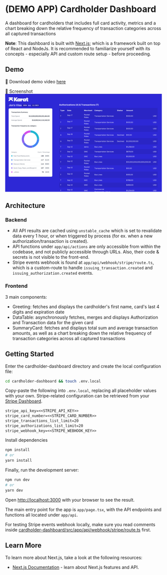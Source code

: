 # (DEMO APP) Cardholder Dashboard

A dashboard for cardholders that includes full card activity, metrics and a chart breaking down the relative frequency of transaction categories across all captured transactions

**Note**: This dashboard is built with [Next.js](https://nextjs.org); which is a framework built on top of React and NodeJs. It is recommended to familiarize yourself with its concepts - especially API and custom route setup - before proceeding.

## Demo

🎥 Download demo video [here](https://github.com/RAFIHAYTHAM1996/karat/blob/master/demo/cardholder-dashboard.mp4?raw=true)

📸 Screenshot
![Cardholder Dashboard](https://github.com/RAFIHAYTHAM1996/karat/blob/master/demo/cardholder-dashboard.png?raw=true)

## Architecture

### Backend

- All API results are cached using `unstable_cache` which is set to revalidate data every 1 hour, or when triggered by process (for ex. when a new authorization/transaction is created).
- API functions under `app/api/actions` are only accessible from within the codebase, and not publicly accessible through URLs. Also, their code & secrets is not visible to the front-end.
- Stripe events webhook is found at `app/api/webhook/stripe/route.ts`, which is a custom-route to handle `issuing_transaction.created` and `issuing_authorization.created` events.

### Frontend

3 main components:

- Greeting: fetches and displays the cardholder's first name, card's last 4 digits and expiration date
- DataTable: asynchronously fetches, merges and displays Authorization and Transaction data for the given card
- SummaryCard: fetches and displays total sum and average transaction amounts, as well as a chart breaking down the relative frequency of transaction categories across all captured transactions

## Getting Started

Enter the cardholder-dashboard directory and create the local configuration file:

```bash
cd cardholder-dashboard && touch .env.local
```

Copy-paste the following into `.env.local`, replacing all placeholder values with your own.
Stripe-related configuration can be retrieved from your [Stripe Dashboard](https://dashboard.stripe.com/login).

```
stripe_api_key=<<STRIPE_API_KEY>>
stripe_card_number=<<STRIPE_CARD_NUMBER>>
stripe_transactions_list_limit=20
stripe_authorizations_list_limit=20
stripe_webhook_key=<<STRIPE_WEBHOOK_KEY>>
```

Install dependencies

```bash
npm install
# or
yarn install
```

Finally, run the development server:

```bash
npm run dev
# or
yarn dev
```

Open [http://localhost:3000](http://localhost:3000) with your browser to see the result.

The main entry point for the app is `app/page.tsx`, with the API endpoints and functions all located under `app/api`.

For testing Stripe events webhook locally, make sure you read comments inside [cardholder-dashboard/src/app/api/webhook/stripe/route.ts](https://github.com/RAFIHAYTHAM1996/karat/blob/master/cardholder-dashboard/src/app/api/webhook/stripe/route.ts) first.

## Learn More

To learn more about Next.js, take a look at the following resources:

- [Next.js Documentation](https://nextjs.org/docs) - learn about Next.js features and API.
